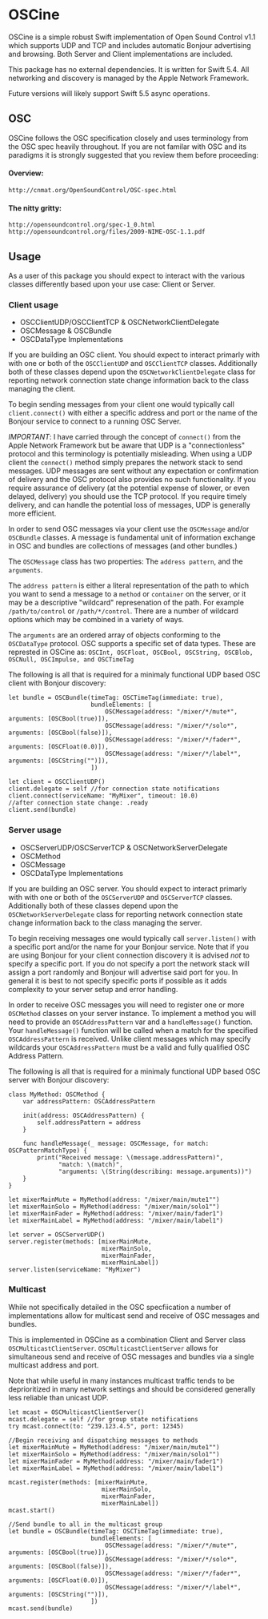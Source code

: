 # OSCine

OSCine is a simple robust Swift implementation of Open Sound Control v1.1 which supports UDP and TCP and includes automatic Bonjour advertising and browsing. Both Server and Client implementations are included.

This package has no external dependencies. It is written for Swift 5.4. All networking and discovery is managed by the Apple Network Framework.

Future versions will likely support Swift 5.5 async operations.

## OSC

OSCine follows the OSC specification closely and uses terminology from the OSC spec heavily throughout. If you are not familar with OSC and its paradigms it is strongly suggested that you review them before proceeding: 

#### Overview:
    http://cnmat.org/OpenSoundControl/OSC-spec.html
    
#### The nitty gritty:
    http://opensoundcontrol.org/spec-1_0.html
    http://opensoundcontrol.org/files/2009-NIME-OSC-1.1.pdf

## Usage

As a user of this package you should expect to interact with the various classes differently based upon your use case: Client or Server.

### Client usage

* OSCClientUDP/OSCClientTCP & OSCNetworkClientDelegate
* OSCMessage & OSCBundle
* OSCDataType Implementations

If you are building an OSC client. You should expect to interact primarly with with one or both of the `OSCClientUDP` and `OSCClientTCP` classes. Additionally both of these classes depend upon the `OSCNetworkClientDelegate` class for reporting network connection state change information back to the class managing the client.

To begin sending messages from your client one would typically call  `client.connect()` with either a specific address and port or the name of the Bonjour service to connect to a running OSC Server.

*IMPORTANT*: I have carried through the concept of `connect()` from the Apple Network Framework but be aware that UDP is a "connectionless" protocol and this terminology is potentially misleading. When using a UDP client the `connect()` method simply prepares the network stack to send messages. UDP messages are sent without any expectation or confirmation of delivery and the OSC protocol also provides no such functionality. If you require assurance of delivery (at the potential expense of slower, or even delayed, delivery) you should use the TCP protocol. If you require timely delivery, and can handle the potential loss of messages, UDP is generally more efficient.  

In order to send OSC messages via your client use the `OSCMessage` and/or `OSCBundle` classes. A message is fundamental unit of information exchange in OSC and bundles are collections of messages (and other bundles.) 

The `OSCMessage` class has two properties: The `address pattern`, and the `arguments`. 

The `address pattern` is either a literal representation of the path to which you want to send a message to a `method` or `container` on the server, or it may be a descriptive "wildcard" represenation of the path.  For example `/path/to/control` or `/path/*/control`. There are a number of wildcard options which may be combined in a variety of ways.

The  `arguments` are an ordered array of objects conforming to the `OSCDataType` protocol. OSC supports a specific set of data types. These are represted in OSCine as: `OSCInt, OSCFloat, OSCBool, OSCString, OSCBlob, OSCNull, OSCImpulse, and OSCTimeTag`

The following is all that is required for a minimaly functional UDP based OSC client with Bonjour discovery:
```
let bundle = OSCBundle(timeTag: OSCTimeTag(immediate: true),
                       bundleElements: [
                           OSCMessage(address: "/mixer/*/mute*", arguments: [OSCBool(true)]), 
                           OSCMessage(address: "/mixer/*/solo*", arguments: [OSCBool(false)]),
                           OSCMessage(address: "/mixer/*/fader*", arguments: [OSCFloat(0.0)]), 
                           OSCMessage(address: "/mixer/*/label*", arguments: [OSCString("")]),
                       ])

let client = OSCClientUDP()
client.delegate = self //for connection state notifications
client.connect(serviceName: "MyMixer", timeout: 10.0)
//after connection state change: .ready
client.send(bundle)
```

### Server usage

* OSCServerUDP/OSCServerTCP & OSCNetworkServerDelegate
* OSCMethod
* OSCMessage
* OSCDataType Implementations

If you are building an OSC server. You should expect to interact primarly with with one or both of the `OSCServerUDP` and `OSCServerTCP` classes. Additionally both of these classes depend upon the `OSCNetworkServerDelegate` class for reporting network connection state change information back to the class managing the server.

To begin receiving messages one would typically call  `server.listen()` with a specific port and/or the name for your Bonjour service. Note that if you are using Bonjour for your client connection discovery it is advised *not* to specify a specific port. If you do not specify a port the network stack will assign a port randomly and Bonjour will advertise said port for you. In general it is best to not specify specific ports if possible as it adds complexity to your server setup and error handling. 

In order to receive OSC messages you will need to register one or more `OSCMethod` classes on your server instance. To implement a method you will need to provide an `OSCAddressPattern` var and a `handleMessage()` function. Your `handleMessage()` function will be called when a match for the specified `OSCAddressPattern` is received. Unlike client messages which may specify wildcards your `OSCAddressPattern` must be a valid and fully qualified OSC Address Pattern. 

The following is all that is required for a minimaly functional UDP based OSC server with Bonjour discovery:
```
class MyMethod: OSCMethod {
    var addressPattern: OSCAddressPattern
    
    init(address: OSCAddressPattern) {
        self.addressPattern = address
    }
    
    func handleMessage(_ message: OSCMessage, for match: OSCPatternMatchType) {
        print("Received message: \(message.addressPattern)",
              "match: \(match)",
              "arguments: \(String(describing: message.arguments))")
    }
}

let mixerMainMute = MyMethod(address: "/mixer/main/mute1"")
let mixerMainSolo = MyMethod(address: "/mixer/main/solo1"")
let mixerMainFader = MyMethod(address: "/mixer/main/fader1")
let mixerMainLabel = MyMethod(address: "/mixer/main/label1")

let server = OSCServerUDP()
server.register(methods: [mixerMainMute, 
                          mixerMainSolo, 
                          mixerMainFader, 
                          mixerMainLabel])
server.listen(serviceName: "MyMixer")
```

### Multicast

While not specifically detailed in the OSC specfiication a number of implementations allow for multicast send and receive of OSC messages and bundles.

This is implemented in OSCine as a combination Client and Server class `OSCMulticastClientServer`. `OSCMulticastClientServer` allows for simultaneous send and receive of OSC messages and bundles via a single multicast address and port. 

Note that while useful in many instances multicast traffic tends to be deprioritized in many network settings and should be considered generally less reliable than unicast UDP. 

```
let mcast = OSCMulticastClientServer()
mcast.delegate = self //for group state notifications
try mcast.connect(to: "239.123.4.5", port: 12345)

//Begin receiving and dispatching messages to methods
let mixerMainMute = MyMethod(address: "/mixer/main/mute1"")
let mixerMainSolo = MyMethod(address: "/mixer/main/solo1"")
let mixerMainFader = MyMethod(address: "/mixer/main/fader1")
let mixerMainLabel = MyMethod(address: "/mixer/main/label1")

mcast.register(methods: [mixerMainMute, 
                          mixerMainSolo, 
                          mixerMainFader, 
                          mixerMainLabel])
mcast.start()

//Send bundle to all in the multicast group
let bundle = OSCBundle(timeTag: OSCTimeTag(immediate: true),
                       bundleElements: [
                           OSCMessage(address: "/mixer/*/mute*", arguments: [OSCBool(true)]), 
                           OSCMessage(address: "/mixer/*/solo*", arguments: [OSCBool(false)]),
                           OSCMessage(address: "/mixer/*/fader*", arguments: [OSCFloat(0.0)]), 
                           OSCMessage(address: "/mixer/*/label*", arguments: [OSCString("")]),
                       ])
mcast.send(bundle)
```
